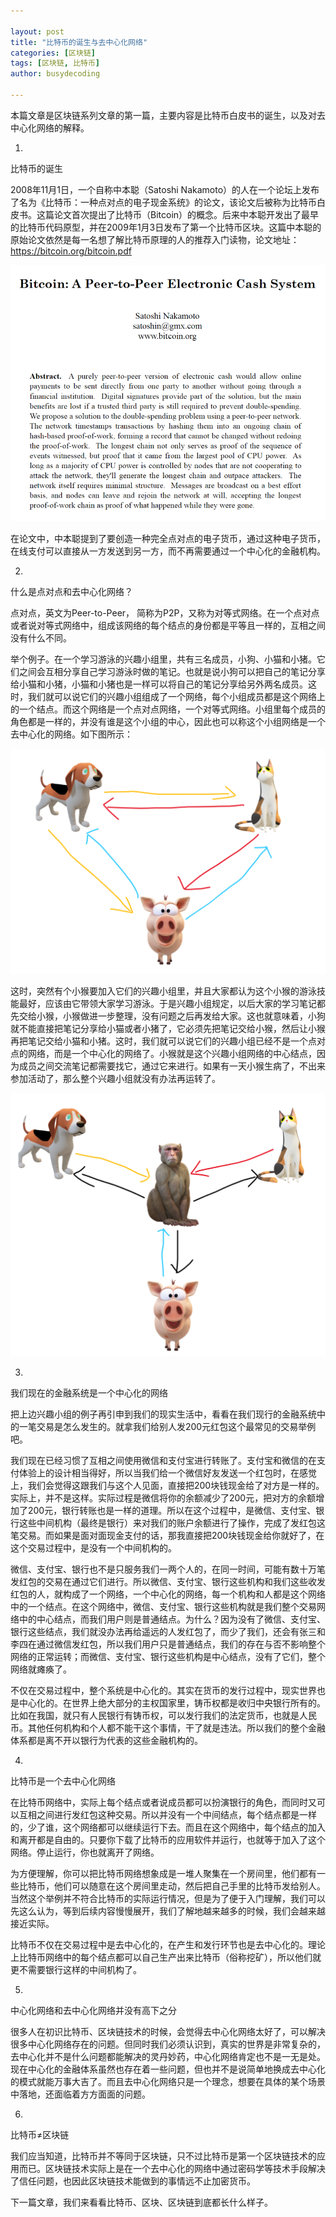 ```yaml
---

layout: post
title: "比特币的诞生与去中心化网络"
categories: [区块链]
tags: [区块链, 比特币]
author: busydecoding

---
```


本篇文章是区块链系列文章的第一篇，主要内容是比特币白皮书的诞生，以及对去中心化网络的解释。

1.

比特币的诞生

2008年11月1日，一个自称中本聪（Satoshi Nakamoto）的人在一个论坛上发布了名为《比特币：一种点对点的电子现金系统》的论文，该论文后被称为比特币白皮书。这篇论文首次提出了比特币（Bitcoin）的概念。后来中本聪开发出了最早的比特币代码原型，并在2009年1月3日发布了第一个比特币区块。这篇中本聪的原始论文依然是每一名想了解比特币原理的人的推荐入门读物，论文地址：https://bitcoin.org/bitcoin.pdf

![](/assets/img/posts/bitcoin_whitepaper_abstract.png)

在论文中，中本聪提到了要创造一种完全点对点的电子货币，通过这种电子货币，在线支付可以直接从一方发送到另一方，而不再需要通过一个中心化的金融机构。

2.

什么是点对点和去中心化网络？

点对点，英文为Peer-to-Peer， 简称为P2P，又称为对等式网络。在一个点对点或者说对等式网络中，组成该网络的每个结点的身份都是平等且一样的，互相之间没有什么不同。

举个例子。在一个学习游泳的兴趣小组里，共有三名成员，小狗、小猫和小猪。它们之间会互相分享自己学习游泳时做的笔记。也就是说小狗可以把自己的笔记分享给小猫和小猪，小猫和小猪也是一样可以将自己的笔记分享给另外两名成员。这时，我们就可以说它们的兴趣小组组成了一个网络，每个小组成员都是这个网络上的一个结点。而这个网络是一个点对点网络，一个对等式网络。小组里每个成员的角色都是一样的，并没有谁是这个小组的中心，因此也可以称这个小组网络是一个去中心化的网络。如下图所示：

![](/assets/img/posts/dog_cat_pig.png)

这时，突然有个小猴要加入它们的兴趣小组里，并且大家都认为这个小猴的游泳技能最好，应该由它带领大家学习游泳。于是兴趣小组规定，以后大家的学习笔记都先交给小猴，小猴做进一步整理，没有问题之后再发给大家。这也就意味着，小狗就不能直接把笔记分享给小猫或者小猪了，它必须先把笔记交给小猴，然后让小猴再把笔记交给小猫和小猪。这时，我们就可以说它们的兴趣小组已经不是一个点对点的网络，而是一个中心化的网络了。小猴就是这个兴趣小组网络的中心结点，因为成员之间交流笔记都需要找它，通过它来进行。如果有一天小猴生病了，不出来参加活动了，那么整个兴趣小组就没有办法再运转了。

![](/assets/img/posts/dog_cat_pig_monkey.png)

3.

我们现在的金融系统是一个中心化的网络

把上边兴趣小组的例子再引申到我们的现实生活中，看看在我们现行的金融系统中的一笔交易是怎么发生的。就拿我们给别人发200元红包这个最常见的交易举例吧。

我们现在已经习惯了互相之间使用微信和支付宝进行转账了。支付宝和微信的在支付体验上的设计相当得好，所以当我们给一个微信好友发送一个红包时，在感觉上，我们会觉得这跟我们与这个人见面，直接把200块钱现金给了对方是一样的。实际上，并不是这样。实际过程是微信将你的余额减少了200元，把对方的余额增加了200元，银行转账也是一样的道理。所以在这个过程中，是微信、支付宝、银行这些中间机构（最终是银行）来对我们的账户余额进行了操作，完成了发红包这笔交易。而如果是面对面现金支付的话，那我直接把200块钱现金给你就好了，在这个交易过程中，是没有一个中间机构的。

微信、支付宝、银行也不是只服务我们一两个人的，在同一时间，可能有数十万笔发红包的交易在通过它们进行。所以微信、支付宝、银行这些机构和我们这些收发红包的人，就构成了一个网络，一个中心化的网络，每一个机构和人都是这个网络中的一个结点。在这个网络中，微信、支付宝、银行这些机构就是我们整个交易网络中的中心结点，而我们用户则是普通结点。为什么？因为没有了微信、支付宝、银行这些结点，我们就没办法再给遥远的人发红包了，而少了我们，还会有张三和李四在通过微信发红包，所以我们用户只是普通结点，我们的存在与否不影响整个网络的正常运转；而微信、支付宝、银行这些机构是中心结点，没有了它们，整个网络就瘫痪了。

不仅在交易过程中，整个系统是中心化的。其实在货币的发行过程中，现实世界也是中心化的。在世界上绝大部分的主权国家里，铸币权都是收归中央银行所有的。比如在我国，就只有人民银行有铸币权，可以发行我们的法定货币，也就是人民币。其他任何机构和个人都不能干这个事情，干了就是违法。所以我们的整个金融体系都是离不开以银行为代表的这些金融机构的。

4.

比特币是一个去中心化网络

在比特币网络中，实际上每个结点或者说成员都可以扮演银行的角色，而同时又可以互相之间进行发红包这种交易。所以并没有一个中间结点，每个结点都是一样的，少了谁，这个网络都可以继续运行下去。而且在这个网络中，每个结点的加入和离开都是自由的。只要你下载了比特币的应用软件并运行，也就等于加入了这个网络。停止运行，你也就离开了网络。

为方便理解，你可以把比特币网络想象成是一堆人聚集在一个房间里，他们都有一些比特币，他们可以随意在这个房间里走动，然后把自己手里的比特币发给别人。当然这个举例并不符合比特币的实际运行情况，但是为了便于入门理解，我们可以先这么认为，等到后续内容慢慢展开，我们了解地越来越多的时候，我们会越来越接近实际。

比特币不仅在交易过程中是去中心化的，在产生和发行环节也是去中心化的。理论上比特币网络中的每个结点都可以自己生产出来比特币（俗称挖矿），所以他们就更不需要银行这样的中间机构了。

5.

中心化网络和去中心化网络并没有高下之分

很多人在初识比特币、区块链技术的时候，会觉得去中心化网络太好了，可以解决很多中心化网络存在的问题。但同时我们必须认识到，真实的世界是非常复杂的，去中心化并不是什么问题都能解决的灵丹妙药，中心化网络肯定也不是一无是处。现在中心化的金融体系虽然也存在着一些问题，但也并不是说简单地换成去中心化的模式就能万事大吉了。而且去中心化网络只是一个理念，想要在具体的某个场景中落地，还面临着方方面面的问题。

6.

比特币≠区块链

我们应当知道，比特币并不等同于区块链，只不过比特币是第一个区块链技术的应用而已。区块链技术实际上是在一个去中心化的网络中通过密码学等技术手段解决了信任问题，也因此区块链技术能做到的事情远不止加密货币。

下一篇文章，我们来看看比特币、区块、区块链到底都长什么样子。
